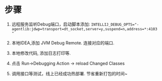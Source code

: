 # 步骤


1. 远程服务监听Debug端口，启动脚本添加: ```INTELLIJ_DEBUG_OPTS="-agentlib:jdwp=transport=dt_socket,server=y,suspend=n,address=*:4103"```

2. 本地IDEA,添加 JVM Debug Remote. 连接对应的端口.

3. 本地修改代码, 添加日志打印等. 

4. 点击 Run->Debugging Action -> reload Changed Classes


5. 调用接口等测试，线上已经成功热部署. 节省重新打包的时间~


